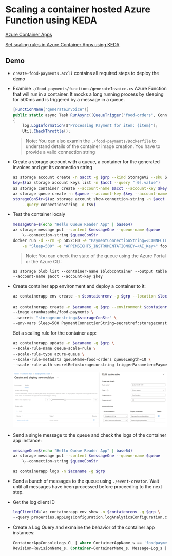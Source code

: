 # Scaling a container hosted Azure Function using KEDA

[Azure Container Apps](https://learn.microsoft.com/en-us/azure/container-apps/overview)

[Set scaling rules in Azure Container Apps using KEDA](https://learn.microsoft.com/en-us/azure/container-apps/scale-app#event-driven)

## Demo

- `create-food-payments.azcli` contains all required steps to deploy the demo

- Examine `./food-payments/functions/generateInvoice.cs` Azure Function that will run in a container. It mocks a long running process by sleeping for 500ms and is triggered by a message in a queue.

    ```c#
    [FunctionName("generateInvoice")]
    public static async Task RunAsync([QueueTrigger("food-orders", Connection = "PaymentConnectionString")] string item, Binder binder, ILogger log)
    {
        log.LogInformation($"Processing Payment for item: {item}");            
        Util.CheckThrottle();
    ```
    >Note: You can also examin the `./food-payments/Dockerfile` to understand details of the container image creation. You have to provide a valid connection string

- Create a storage account with a queue, a container for the generated invoices and get its connection string

    ```bash
    az storage account create -n $acct -g $grp --kind StorageV2 --sku Standard_LRS
    key=$(az storage account keys list -n $acct --query "[0].value")
    az storage container create --account-name $acct --account-key $key --name $blobcontainer
    az storage queue create -n $queue --account-key $key --account-name $acct
    storageConStr=$(az storage account show-connection-string -n $acct -g $grp \
        --query connectionString -o tsv)
    ```

- Test the container localy    

    ```bash
    messageOne=$(echo "Hello Queue Reader App" | base64)
    az storage message put --content $messageOne --queue-name $queue 
        \--connection-string $queueConStr
    docker run -d --rm -p 5052:80 -e "PaymentConnectionString=<CONNECTION_STRING>" \
        -e "Sleep=500" -e "APPINSIGHTS_INSTRUMENTATIONKEY=<AI_Key>" food-payments
    ```

    >Note: You can check the state of the queue using the Azure Portal or the Azure CLI:

    ```
    az storage blob list --container-name $blobcontainer --output table --account-name $acct --account-key $key
    ```

- Create container app environment and deploy a container to it:

    ```bash
    az containerapp env create -n $contaienrenv -g $grp --location $loc

    az containerapp create -n $acaname -g $grp --environment $contaienrenv \
    --image arambazamba/food-payments \
    --secrets "storageconstring=$storageConStr" \
    --env-vars Sleep=500 PaymentConnectionString=secretref:storageconstring
    ```

    Set a scaling rule for the container app:

    ```bash
    az containerapp update -n $acaname -g $grp \
    --scale-rule-name queue-scale-rule \
    --scale-rule-type azure-queue \
    --scale-rule-metadata queueName=food-orders queueLength=10 \
    --scale-rule-auth secretRef=storageconstring triggerParameter=PaymentConnectionString
    ```

    ![scaling](_images/scaling.png)

- Send a single message to the queue and check the logs of the container app instance:

    ```bash
    messageOne=$(echo "Hello Queue Reader App" | base64)
    az storage message put --content $messageOne --queue-name $queue 
        \--connection-string $queueConStr
    ```

    ```bash
    az containerapp logs -n $acaname -g $grp
    ```

- Send a bunch of messages to the queue using `./event-creator`. Wait until all messages have been processed before proceeding to the next step.

- Get the log client ID

    ```bash
    logClientId=`az containerapp env show -n $contaienrenv -g $grp \
    --query properties.appLogsConfiguration.logAnalyticsConfiguration.customerId --out tsv`
    ```

- Create a Log Query and exmaine the behavior of the container app instances:

    ```sql
    ContainerAppConsoleLogs_CL | where ContainerAppName_s == 'foodpayments' | project Time=TimeGenerated, AppName=ContainerAppName_s, 
    Revision=RevisionName_s, Container=ContainerName_s, Message=Log_s | take 20
    ```
